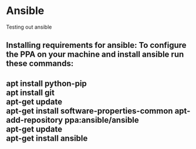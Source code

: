 # Ansible
Testing out ansible

Installing requirements for ansible:
To configure the PPA on your machine and install ansible run these commands:
---------------------------------------------------------------------------
apt install python-pip                     
apt install git                            
apt-get update                             
apt-get install software-properties-common 
apt-add-repository ppa:ansible/ansible    
apt-get update                             
apt-get install ansible    
---------------------------------------------------------------------------




